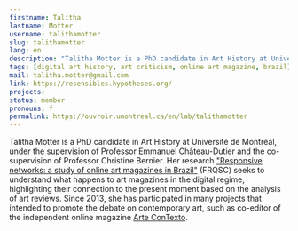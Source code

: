 ```yaml
---
firstname: Talitha
lastname: Motter
username: talithamotter
slug: talithamotter
lang: en
description: "Talitha Motter is a PhD candidate in Art History at Université de Montréal."
tags: [digital art history, art criticism, online art magazine, brazil]
mail: talitha.motter@gmail.com
link: https://resensibles.hypotheses.org/
projects: 
status: member
pronouns: f
permalink: https://ouvroir.umontreal.ca/en/lab/talithamotter
---
```


Talitha Motter is a PhD candidate in Art History at Université de Montréal, under the supervision of Professor Emmanuel Château-Dutier and the co-supervision of Professor Christine Bernier. Her research ["Responsive networks: a study of online art magazines in Brazil"](https://resensibles.hypotheses.org/) (FRQSC) seeks to understand what happens to art magazines in the digital regime, highlighting their connection to the present moment based on the analysis of art reviews. Since 2013, she has participated in many projects that intended to promote the debate on contemporary art, such as co-editor of the independent online magazine [Arte ConTexto](https://artcontexto.com.br/).
